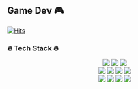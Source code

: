 ## Game Dev 🎮 

[![Hits](https://hits.seeyoufarm.com/api/count/incr/badge.svg?url=https%3A%2F%2Fgithub.com%2FSYiee&count_bg=%239440CF&title_bg=%23555555&icon=&icon_color=%23E7E7E7&title=hits&edge_flat=false)](https://hits.seeyoufarm.com)


### 🔥 Tech Stack 🔥  

<div align="center">
<img src="https://img.shields.io/badge/unity-FFFFFF?style=for-the-badge&logo=unity&logoColor=000000"/> <img src="https://img.shields.io/badge/unrealengine-0E1128?style=for-the-badge&logo=unreal engine&logoColor=FFFFFF"/> <img src="https://img.shields.io/badge/DirextX-2D963D?style=for-the-badge&logo=docsdotrs&logoColor=FFFFFF"/>
</div>


<div align="center">
<img src="https://img.shields.io/badge/C-A8B9CC?style=for-the-badge&logo=c&logoColor=FFFFFF"/> <img src="https://img.shields.io/badge/C++-00599C?style=for-the-badge&logo=cplusplus&logoColor=FFFFFF"/> <img src="https://img.shields.io/badge/Csharp-662D91?style=for-the-badge&logo=csharp&logoColor=FFFFFF"/> <img src="https://img.shields.io/badge/Python-3776AB?style=for-the-badge&logo=python&logoColor=FFFFFF"/> 

  
</div>

<div align="center">

<img src="https://img.shields.io/badge/Github-181717?style=for-the-badge&logo=github&logoColor=FFFFFF"/> 
<img src="https://img.shields.io/badge/Git-F05032?style=for-the-badge&logo=git&logoColor=FFFFFF"/> 
<img src="https://img.shields.io/badge/Perforce-404040?style=for-the-badge&logo=perforce&logoColor=FFFFFF"/> 
<img src="https://img.shields.io/badge/Slack-4A154B?style=for-the-badge&logo=slack&logoColor=FFFFFF"/> 

</div>



<!--#404040#4A154B
slack
**SYiee/SYiee** is a ✨ _special_ ✨ repository because its `README.md` (this file) appears on your GitHub profile.

Here are some ideas to get you started:

- 🔭 I’m currently working on ...
- 🌱 I’m currently learning ...
- 👯 I’m looking to collaborate on ...
- 🤔 I’m looking for help with ...
- 💬 Ask me about ...
- 📫 How to reach me: ...
- 😄 Pronouns: ...
- ⚡ Fun fact: ...
-->
